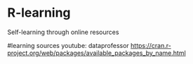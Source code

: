# R-learning
Self-learning through online resources

#learning sources
youtube: dataprofessor
https://cran.r-project.org/web/packages/available_packages_by_name.html
